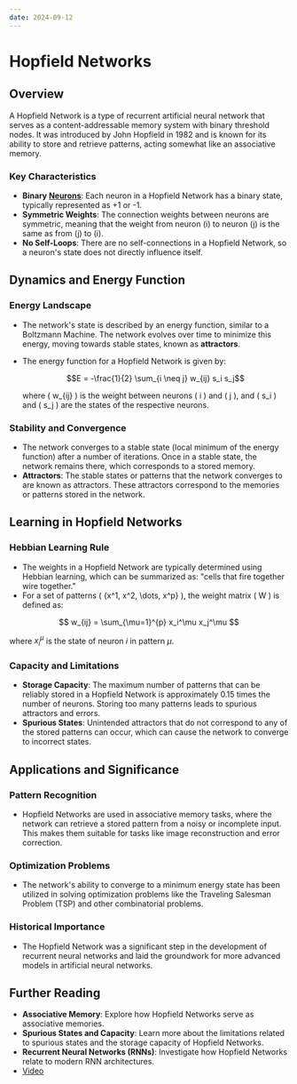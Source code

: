 ```yaml
---
date: 2024-09-12
---
```

# Hopfield Networks

## Overview
A Hopfield Network is a type of recurrent artificial neural network that serves as a content-addressable memory system with binary threshold nodes. It was introduced by John Hopfield in 1982 and is known for its ability to store and retrieve patterns, acting somewhat like an associative memory.

### Key Characteristics
- **Binary [Neurons](Neuron.md)**: Each neuron in a Hopfield Network has a binary state, typically represented as +1 or -1.
- **Symmetric Weights**: The connection weights between neurons are symmetric, meaning that the weight from neuron \(i\) to neuron \(j\) is the same as from \(j\) to \(i\).
- **No Self-Loops**: There are no self-connections in a Hopfield Network, so a neuron's state does not directly influence itself.

## Dynamics and Energy Function

### Energy Landscape
- The network's state is described by an energy function, similar to a Boltzmann Machine. The network evolves over time to minimize this energy, moving towards stable states, known as **attractors**.
- The energy function for a Hopfield Network is given by:  

  $$E = -\frac{1}{2} \sum_{i \neq j} w_{ij} s_i s_j$$
  
  where \( w_{ij} \) is the weight between neurons \( i \) and \( j \), and \( s_i \) and \( s_j \) are the states of the respective neurons.

### Stability and Convergence
- The network converges to a stable state (local minimum of the energy function) after a number of iterations. Once in a stable state, the network remains there, which corresponds to a stored memory.
- **Attractors**: The stable states or patterns that the network converges to are known as attractors. These attractors correspond to the memories or patterns stored in the network.

## Learning in Hopfield Networks

### Hebbian Learning Rule
- The weights in a Hopfield Network are typically determined using Hebbian learning, which can be summarized as: "cells that fire together wire together."
- For a set of patterns \( \{x^1, x^2, \dots, x^p\} \), the weight matrix \( W \) is defined as:

$$
  w_{ij} = \sum_{\mu=1}^{p} x_i^\mu x_j^\mu
  $$
  
  where $x_i^\mu$ is the state of neuron $i$ in pattern $\mu$.

### Capacity and Limitations
- **Storage Capacity**: The maximum number of patterns that can be reliably stored in a Hopfield Network is approximately 0.15 times the number of neurons. Storing too many patterns leads to spurious attractors and errors.
- **Spurious States**: Unintended attractors that do not correspond to any of the stored patterns can occur, which can cause the network to converge to incorrect states.

## Applications and Significance

### Pattern Recognition
- Hopfield Networks are used in associative memory tasks, where the network can retrieve a stored pattern from a noisy or incomplete input. This makes them suitable for tasks like image reconstruction and error correction.

### Optimization Problems
- The network's ability to converge to a minimum energy state has been utilized in solving optimization problems like the Traveling Salesman Problem (TSP) and other combinatorial problems.

### Historical Importance
- The Hopfield Network was a significant step in the development of recurrent neural networks and laid the groundwork for more advanced models in artificial neural networks.

## Further Reading
- **Associative Memory**: Explore how Hopfield Networks serve as associative memories.
- **Spurious States and Capacity**: Learn more about the limitations related to spurious states and the storage capacity of Hopfield Networks.
- **Recurrent Neural Networks (RNNs)**: Investigate how Hopfield Networks relate to modern RNN architectures.
- [Video](https://www.youtube.com/watch?v=1WPJdAW-sFo&t=11s)
